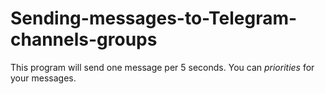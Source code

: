 # Sending-messages-to-Telegram-channels-groups
This program will send one message per 5 seconds. You can *priorities* for your messages. 
